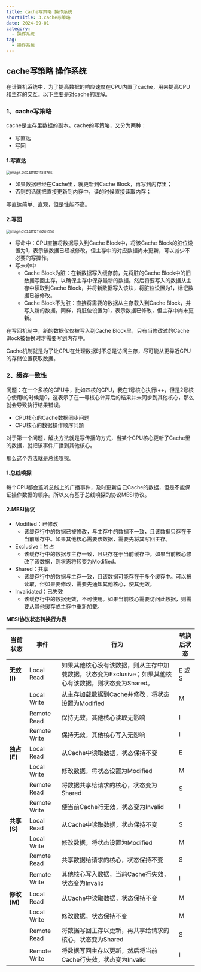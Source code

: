 ```yaml
---
title: cache写策略 操作系统
shortTitle: 3.cache写策略
date: 2024-09-01
category:
  - 操作系统
tag:
  - 操作系统
---
```


## cache写策略 操作系统

在计算机系统中，为了提高数据的响应速度在CPU内置了cache，用来提高CPU和主存的交互。以下主要是对cache的理解。

### 1、cache写策略

cache是主存里数据的副本。cache的写策略，又分为两种：

- 写直达
- 写回

#### 1.写直达

<img src="https://golang-code.oss-cn-beijing.aliyuncs.com/images/202501071602166.png" alt="image-20241111211311765" style="zoom:67%;" />

- 如果数据已经在Cache里，就更新到Cache Block，再写到内存里；
- 否则的话就把直接更新到内存中，读的时候直接读取内存；

写直达简单、直观，但是性能不高。

#### 2.写回

<img src="https://cdn.golangcode.cn/images/202501182151475.png" alt="image-20241112110201050" style="zoom:67%;" />

- 写命中：CPU直接将数据写入到Cache Block中，将该Cache Block的脏位设置为1，表示该数据已经被修改，但主存中的对应数据尚未更新，可以减少不必要的写操作。
- 写未命中
  - Cache Block为脏：在新数据写入缓存前，先将脏的Cache Block中的旧数据写回主存，以确保主存中保存最新的数据。然后将要写入的数据从主存中读取到Cache Block，并将新数据写入该块，将脏位设置为1，标记数据已被修改。
  - Cache Block不为脏：直接将需要的数据从主存载入到Cache Block，并写入新的数据。同样，将脏位设置为1，表示数据已修改，但主存中尚未更新。

在写回机制中，新的数据仅仅被写入到Cache Block里，只有当修改过的Cache Block被替换时才需要写到内存中。

Cache机制就是为了让CPU在处理数据时不总是访问主存，尽可能从更靠近CPU的存储位置获取数据。

### 2、缓存一致性

问题：在一个多核的CPU中，比如四核的CPU，我在1号核心执行i++，但是2号核心使用i的时候是0，这表示了在一号核心计算后的结果并未同步到其他核心，那么就会导致执行结果错误。

- CPU核心的Cache数据同步问题
- CPU核心的数据操作顺序问题

对于第一个问题，解决方法就是写传播的方式，当某个CPU核心更新了Cache里的数据，就把该事件广播到其他核心。

那么这个方法就是总线嗅探。

#### 1.总线嗅探

每个CPU都会监听总线上的广播事件，及时更新自己Cache的数据，但是不能保证操作数据的顺序。所以又有基于总线嗅探的协议MESI协议。

#### 2.MESI协议

- Modified：已修改
  - 该缓存行中的数据已被修改，与主存中的数据不一致，且该数据只存在于当前缓存中。如果其他核心需要该数据，需要先将其写回主存。
- Exclusive：独占
  - 该缓存行中的数据与主存一致，且只存在于当前缓存中。如果当前核心修改了该数据，则状态将转变为Modified。
- Shared：共享
  - 该缓存行中的数据与主存一致，且该数据可能存在于多个缓存中。可以被读取，但如果要修改，需要先通知其他核心，使其无效。
- Invalidated：已失效
  - 该缓存行中的数据无效，不可使用。如果当前核心需要访问此数据，则需要从其他缓存或主存中重新加载。

**MESI协议状态转换行为表**

| 当前状态     | 事件         | 行为                                                         | 转换后状态 |
| ------------ | ------------ | ------------------------------------------------------------ | ---------- |
| **无效 (I)** | Local Read   | 如果其他核心没有该数据，则从主存中加载数据，状态变为Exclusive；如果其他核心有该数据，则状态变为Shared。 | E 或 S     |
|              | Local Write  | 从主存加载数据到Cache并修改，将状态设置为Modified            | M          |
|              | Remote Read  | 保持无效，其他核心读取无影响                                 | I          |
|              | Remote Write | 保持无效，其他核心写入无影响                                 | I          |
| **独占 (E)** | Local Read   | 从Cache中读取数据，状态保持不变                              | E          |
|              | Local Write  | 修改数据，将状态设置为Modified                               | M          |
|              | Remote Read  | 将数据共享给请求的核心，状态变为Shared                       | S          |
|              | Remote Write | 使当前Cache行无效，状态变为Invalid                           | I          |
| **共享 (S)** | Local Read   | 从Cache中读取数据，状态保持不变                              | S          |
|              | Local Write  | 修改数据，将状态设置为Modified                               | M          |
|              | Remote Read  | 共享数据给请求的核心，状态保持不变                           | S          |
|              | Remote Write | 其他核心写入数据，当前Cache行失效，状态变为Invalid           | I          |
| **修改 (M)** | Local Read   | 从Cache中读取数据，状态保持不变                              | M          |
|              | Local Write  | 修改数据，状态保持不变                                       | M          |
|              | Remote Read  | 将数据写回主存以更新，再共享给请求的核心，状态变为Shared     | S          |
|              | Remote Write | 将数据写回主存以更新，然后将当前Cache行失效，状态变为Invalid | I          |

